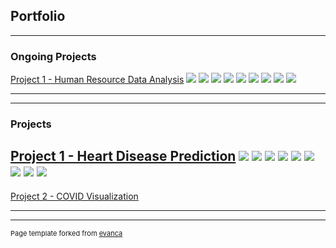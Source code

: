 ## Portfolio

---

### Ongoing Projects

[Project 1 - Human Resource Data Analysis](https://github.com/Enlightenus/Human_Resources_Data_Analysis)
<img src="images\HR\HR1-DeptByGender.png?raw=true"/>
<img src="images\HR\HR2-ANOVA.png?raw=true"/>
<img src="images\HR\HR3-PostHoc.png?raw=true"/>
<img src="images\HR\HR4-Significance.png?raw=true"/>
<img src="images\HR\HR5-Recruitment.png?raw=true"/>
<img src="images\HR\HR6-DeptRecruitment.png?raw=true"/>
<img src="images\HR\HR7-RecruitmentAction.png?raw=true"/>
<img src="images\HR\HR8-Performance.png?raw=true"/>
<img src="images\HR\HR9-PerformancePercent.png?raw=true"/>


---

---

### Projects
[Project 1 - Heart Disease Prediction](https://github.com/Enlightenus/Heart_disease_prediction)
<img src="images\Heart_Disease\Heart1-DataDistribution.png?raw=true"/>
<img src="images\Heart_Disease\Heart2-Scatter.png?raw=true"/>
<img src="images\Heart_Disease\Heart3-Swarm.png?raw=true"/>
<img src="images\Heart_Disease\Heart4-Violin.png?raw=true"/>
<img src="images\Heart_Disease\Heart5-Alpha.png?raw=true"/>
<img src="images\Heart_Disease\Heart6-DT.png?raw=true"/>
<img src="images\Heart_Disease\Heart7-Feature.png?raw=true"/>
<img src="images\Heart_Disease\Heart8-ClassificationReport.png?raw=true"/>
<img src="images\Heart_Disease\Heart9-ConfusionMatrix.png?raw=true"/>
---


[Project 2 - COVID Visualization](https://github.com/Enlightenus/COVID_Visualization)


---




---
<p style="font-size:11px">Page template forked from <a href="https://github.com/evanca/quick-portfolio">evanca</a></p>
<!-- Remove above link if you don't want to attibute -->

